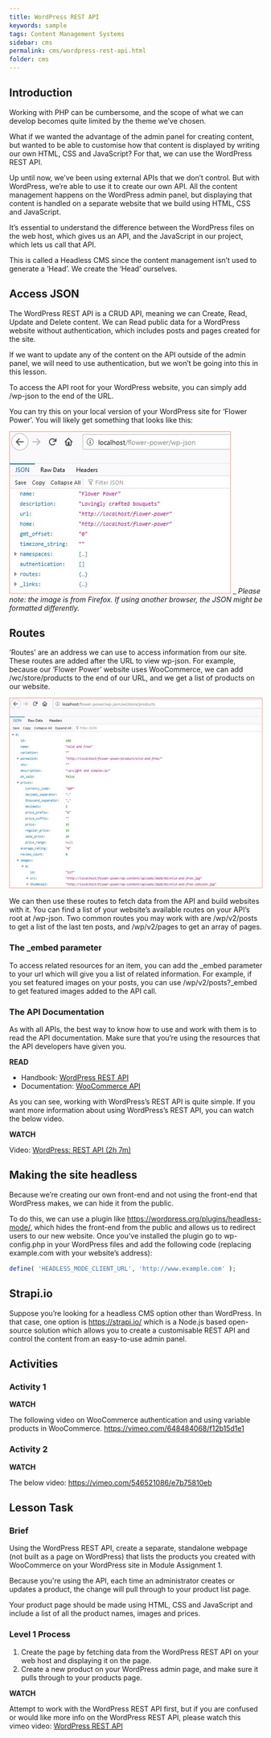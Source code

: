 ```yaml
---
title: WordPress REST API
keywords: sample
tags: Content Management Systems
sidebar: cms
permalink: cms/wordpress-rest-api.html
folder: cms
---
```

## Introduction

Working with PHP can be cumbersome, and the scope of what we can develop becomes quite limited by the theme we’ve chosen.

What if we wanted the advantage of the admin panel for creating content, but wanted to be able to customise how that content is displayed by writing our own HTML, CSS and JavaScript? For that, we can use the WordPress REST API.

Up until now, we’ve been using external APIs that we don’t control. But with WordPress, we’re able to use it to create our own API. All the content management happens on the WordPress admin panel, but displaying that content is handled on a separate website that we build using HTML, CSS and JavaScript.

It’s essential to understand the difference between the WordPress files on the web host, which gives us an API, and the JavaScript in our project, which lets us call that API.

This is called a Headless CMS since the content management isn’t used to generate a ’Head’. We create the ‘Head’ ourselves.

## Access JSON

The WordPress REST API is a CRUD API, meaning we can Create, Read, Update and Delete content. We can Read public data for a WordPress website without authentication, which includes posts and pages created for the site.

If we want to update any of the content on the API outside of the admin panel, we will need to use authentication, but we won’t be going into this in this lesson.

To access the API root for your WordPress website, you can simply add /wp-json to the end of the URL. 

You can try this on your local version of your WordPress site for ‘Flower Power’. You will likely get something that looks like this:

![Access JSON](../../images/cms/2-4-accessjson.jpg)
_
_Please note: the image is from Firefox. If using another browser, the JSON might be formatted differently._

## Routes

‘Routes’ are an address we can use to access information from our site. These routes are added after the URL to view wp-json. For example, because our ‘Flower Power’ website uses WooCommerce, we can add /wc/store/products to the end of our URL, and we get a list of products on our website.

![Routes](../../images/cms/2-4-routes.jpg)
 
We can then use these routes to fetch data from the API and build websites with it. You can find a list of your website’s available routes on your API’s root at /wp-json. Two common routes you may work with are /wp/v2/posts to get a list of the last ten posts, and /wp/v2/pages to get an array of pages.

### The _embed parameter

To access related resources for an item, you can add the _embed parameter to your url which will give you a list of related information. For example, if you set featured images on your posts, you can use /wp/v2/posts?_embed to get featured images added to the API call.

### The API Documentation

As with all APIs, the best way to know how to use and work with them is to read the API documentation. Make sure that you’re using the resources that the API developers have given you.

**READ**

- Handbook: [WordPress REST API](https://developer.wordpress.org/rest-api/)
- Documentation: [WooCommerce API](https://woocommerce.github.io/woocommerce-rest-api-docs/#introduction)


As you can see, working with WordPress’s REST API is quite simple. If you want more information about using WordPress’s REST API, you can watch the below video.

**WATCH**

Video: [WordPress: REST API (2h 7m)](https://www.linkedin.com/learning/wordpress-rest-api-2/restful-wordpress-through-an-api?u=43268076)

## Making the site headless

Because we’re creating our own front-end and not using the front-end that WordPress makes, we can hide it from the public.

To do this, we can use a plugin like https://wordpress.org/plugins/headless-mode/, which hides the front-end from the public and allows us to redirect users to our new website. Once you’ve installed the plugin go to wp-config.php in your WordPress files and add the following code (replacing example.com with your website’s address):

```php
define( 'HEADLESS_MODE_CLIENT_URL', 'http://www.example.com' );
```

## Strapi.io

Suppose you’re looking for a headless CMS option other than WordPress. In that case, one option is https://strapi.io/ which is a Node.js based open-source solution which allows you to create a customisable REST API and control the content from an easy-to-use admin panel.

## Activities

### Activity 1

**WATCH**

The following video on WooCommerce authentication and using variable products in WooCommerce.
https://vimeo.com/648484068/f12b15d1e1

### Activity 2

**WATCH**

The below video:
https://vimeo.com/546521086/e7b75810eb 


## Lesson Task

### Brief

Using the WordPress REST API, create a separate, standalone webpage (not built as a page on WordPress) that lists the products you created with WooCommerce on your WordPress site in Module Assignment 1. 

Because you're using the API, each time an administrator creates or updates a product, the change will pull through to your product list page.

Your product page should be made using HTML, CSS and JavaScript and include a list of all the product names, images and prices. 

### Level 1 Process

1.	Create the page by fetching data from the WordPress REST API on your web host and displaying it on the page.
2.	Create a new product on your WordPress admin page, and make sure it pulls through to your products page.

**WATCH**

Attempt to work with the WordPress REST API first, but if you are confused or would like more info on the WordPress REST API, please watch this vimeo video: [WordPress REST API](https://vimeo.com/503498883/ec0bc11c2a)

